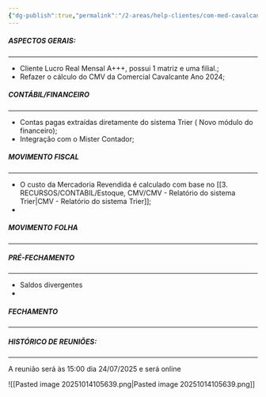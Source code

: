 ```yaml
---
{"dg-publish":true,"permalink":"/2-areas/help-clientes/com-med-cavalcante/","dgPassFrontmatter":true,"created":"2025-04-16T10:03:28.299-03:00","updated":"2025-10-14T10:56:39.835-03:00"}
---
```


##### **ASPECTOS GERAIS:**
___

 - Cliente Lucro Real Mensal A+++, possui 1 matriz e uma filial.;
 - Refazer o cálculo do CMV da Comercial Cavalcante Ano 2024;




##### **CONTÁBIL/FINANCEIRO**
___
 - Contas pagas extraídas diretamente do sistema Trier ( Novo módulo do financeiro);
 - Integração com o Mister Contador;





##### **MOVIMENTO FISCAL**
____

 - O custo da Mercadoria Revendida é calculado com base no [[3. RECURSOS/CONTABIL/Estoque, CMV/CMV - Relatório do sistema Trier\|CMV - Relatório do sistema Trier]];
 - 



##### **MOVIMENTO FOLHA**
____




##### **PRÉ-FECHAMENTO**
___

 - Saldos divergentes
 - 



##### **FECHAMENTO**
___










##### **HISTÓRICO DE REUNIÕES:**
___

A reunião será às 15:00 dia 24/07/2025 e será online

![[Pasted image 20251014105639.png\|Pasted image 20251014105639.png]]